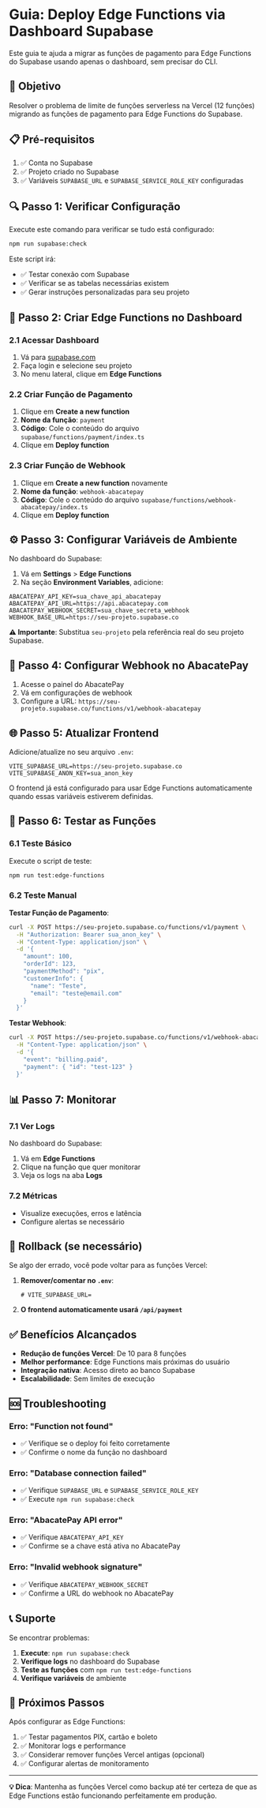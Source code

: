 # Guia: Deploy Edge Functions via Dashboard Supabase

Este guia te ajuda a migrar as funções de pagamento para Edge Functions do Supabase usando apenas o dashboard, sem precisar do CLI.

## 🎯 Objetivo

Resolver o problema de limite de funções serverless na Vercel (12 funções) migrando as funções de pagamento para Edge Functions do Supabase.

## 📋 Pré-requisitos

1. ✅ Conta no Supabase
2. ✅ Projeto criado no Supabase
3. ✅ Variáveis `SUPABASE_URL` e `SUPABASE_SERVICE_ROLE_KEY` configuradas

## 🔍 Passo 1: Verificar Configuração

Execute este comando para verificar se tudo está configurado:

```bash
npm run supabase:check
```

Este script irá:
- ✅ Testar conexão com Supabase
- ✅ Verificar se as tabelas necessárias existem
- ✅ Gerar instruções personalizadas para seu projeto

## 🚀 Passo 2: Criar Edge Functions no Dashboard

### 2.1 Acessar Dashboard
1. Vá para [supabase.com](https://supabase.com)
2. Faça login e selecione seu projeto
3. No menu lateral, clique em **Edge Functions**

### 2.2 Criar Função de Pagamento

1. Clique em **Create a new function**
2. **Nome da função**: `payment`
3. **Código**: Cole o conteúdo do arquivo `supabase/functions/payment/index.ts`
4. Clique em **Deploy function**

### 2.3 Criar Função de Webhook

1. Clique em **Create a new function** novamente
2. **Nome da função**: `webhook-abacatepay`
3. **Código**: Cole o conteúdo do arquivo `supabase/functions/webhook-abacatepay/index.ts`
4. Clique em **Deploy function**

## ⚙️ Passo 3: Configurar Variáveis de Ambiente

No dashboard do Supabase:

1. Vá em **Settings** > **Edge Functions**
2. Na seção **Environment Variables**, adicione:

```env
ABACATEPAY_API_KEY=sua_chave_api_abacatepay
ABACATEPAY_API_URL=https://api.abacatepay.com
ABACATEPAY_WEBHOOK_SECRET=sua_chave_secreta_webhook
WEBHOOK_BASE_URL=https://seu-projeto.supabase.co
```

**⚠️ Importante**: Substitua `seu-projeto` pela referência real do seu projeto Supabase.

## 🔗 Passo 4: Configurar Webhook no AbacatePay

1. Acesse o painel do AbacatePay
2. Vá em configurações de webhook
3. Configure a URL: `https://seu-projeto.supabase.co/functions/v1/webhook-abacatepay`

## 🌐 Passo 5: Atualizar Frontend

Adicione/atualize no seu arquivo `.env`:

```env
VITE_SUPABASE_URL=https://seu-projeto.supabase.co
VITE_SUPABASE_ANON_KEY=sua_anon_key
```

O frontend já está configurado para usar Edge Functions automaticamente quando essas variáveis estiverem definidas.

## 🧪 Passo 6: Testar as Funções

### 6.1 Teste Básico
Execute o script de teste:

```bash
npm run test:edge-functions
```

### 6.2 Teste Manual

**Testar Função de Pagamento**:
```bash
curl -X POST https://seu-projeto.supabase.co/functions/v1/payment \
  -H "Authorization: Bearer sua_anon_key" \
  -H "Content-Type: application/json" \
  -d '{
    "amount": 100,
    "orderId": 123,
    "paymentMethod": "pix",
    "customerInfo": {
      "name": "Teste",
      "email": "teste@email.com"
    }
  }'
```

**Testar Webhook**:
```bash
curl -X POST https://seu-projeto.supabase.co/functions/v1/webhook-abacatepay \
  -H "Content-Type: application/json" \
  -d '{
    "event": "billing.paid",
    "payment": { "id": "test-123" }
  }'
```

## 📊 Passo 7: Monitorar

### 7.1 Ver Logs
No dashboard do Supabase:
1. Vá em **Edge Functions**
2. Clique na função que quer monitorar
3. Veja os logs na aba **Logs**

### 7.2 Métricas
- Visualize execuções, erros e latência
- Configure alertas se necessário

## 🔄 Rollback (se necessário)

Se algo der errado, você pode voltar para as funções Vercel:

1. **Remover/comentar no `.env`**:
   ```env
   # VITE_SUPABASE_URL=
   ```

2. **O frontend automaticamente usará `/api/payment`**

## ✅ Benefícios Alcançados

- **Redução de funções Vercel**: De 10 para 8 funções
- **Melhor performance**: Edge Functions mais próximas do usuário
- **Integração nativa**: Acesso direto ao banco Supabase
- **Escalabilidade**: Sem limites de execução

## 🆘 Troubleshooting

### Erro: "Function not found"
- ✅ Verifique se o deploy foi feito corretamente
- ✅ Confirme o nome da função no dashboard

### Erro: "Database connection failed"
- ✅ Verifique `SUPABASE_URL` e `SUPABASE_SERVICE_ROLE_KEY`
- ✅ Execute `npm run supabase:check`

### Erro: "AbacatePay API error"
- ✅ Verifique `ABACATEPAY_API_KEY`
- ✅ Confirme se a chave está ativa no AbacatePay

### Erro: "Invalid webhook signature"
- ✅ Verifique `ABACATEPAY_WEBHOOK_SECRET`
- ✅ Confirme a URL do webhook no AbacatePay

## 📞 Suporte

Se encontrar problemas:

1. **Execute**: `npm run supabase:check`
2. **Verifique logs** no dashboard do Supabase
3. **Teste as funções** com `npm run test:edge-functions`
4. **Verifique variáveis** de ambiente

## 🎉 Próximos Passos

Após configurar as Edge Functions:

1. ✅ Testar pagamentos PIX, cartão e boleto
2. ✅ Monitorar logs e performance
3. ✅ Considerar remover funções Vercel antigas (opcional)
4. ✅ Configurar alertas de monitoramento

---

**💡 Dica**: Mantenha as funções Vercel como backup até ter certeza de que as Edge Functions estão funcionando perfeitamente em produção.
